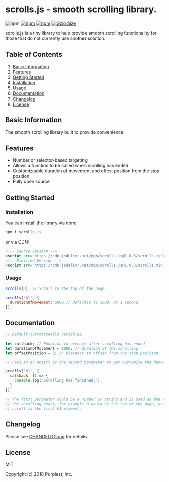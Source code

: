 scrolls.js - smooth scrolling library.
==========
![npm](https://img.shields.io/npm/l/scrolls.js.svg?colorB=a8f)
[![npm](https://img.shields.io/npm/dt/scrolls.js.svg?colorB=a8f)](https://www.npmjs.com/package/scrolls.js)
[![npm](https://img.shields.io/npm/v/scrolls.js.svg?colorB=a8f)](https://www.npmjs.com/package/scrolls.js#installation)
[![Gzip Size](https://img.shields.io/badge/gzip%20size-524%20B-a8f.svg)](https://cdn.jsdelivr.net/npm/scrolls.js@1.0.3/scrolls.min.js?compression=gzip)

scrolls.js is a tiny library to help provide smooth scrolling functionality for those that do not currently use another solution.

Table of Contents
-----------------

1. [Basic Information](https://github.com/PurplestInc/scrolls.js#basic-information)
2. [Features](https://github.com/PurplestInc/scrolls.js#features)
3. [Getting Started](https://github.com/PurplestInc/scrolls.js#getting-started)
  1. [Installation](https://github.com/PurplestInc/scrolls.js#installation)
  2. [Usage](https://github.com/PurplestInc/scrolls.js#usage)
4. [Documentation](https://github.com/PurplestInc/scrolls.js#documentation)
5. [Changelog](https://github.com/PurplestInc/scrolls.js#changelog)
6. [License](https://github.com/PurplestInc/scrolls.js#license)

Basic Information
-----------------

The smooth scrolling library built to provide convenience.

Features
--------

* Number or selector-based targeting
* Allows a function to be called when scrolling has ended
* Customizeable duration of movement and offest position from the stop position
* Fully open source

Getting Started
---------------

### Installation

You can install the library via npm:

```javascript
npm i scrolls.js
```

or via CDN:


```html
<!-- Source Version -->
<script src="https://cdn.jsdelivr.net/npm/scrolls.js@1.0.3/scrolls.js"></script>
<!-- Minified Version -->
<script src="https://cdn.jsdelivr.net/npm/scrolls.js@1.0.3/scrolls.min.js"></script>
```

### Usage

```javascript
scrolls(0); // Scroll to the top of the page.

scrolls('h1', {
  durationOfMovement: 5000 // Defaults to 1000, or 1 second.
});
```

Documentation
-------------

```javascript
// Default customizeable variables.

let callback; // Function to execute after scrolling has ended
let durationOfMovement = 1000; // Duration of the scrolling
let offsetPosition = 0; // Distance to offset from the stop position

// Pass in an object as the second parameter to get customize the behavior.

scrolls('h1', {
  callback: () => {
    console.log('Scrolling has finished.');
  }
});

// The first parameter could be a number or string and is used as the target of
// the scrolling event, for example 0 would be the top of the page, or h1 to
// scroll to the first h1 element.
```

Changelog
---------

Please see [CHANGELOG.md](https://github.com/PurplestInc/scrolls.js/blob/master/CHANGELOG.md) for details.

License
-------

MIT

Copyright (c) 2018 Purplest, Inc.